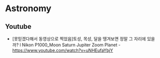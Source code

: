 # Astronomy

## Youtube
* [못믿겠다해서 동영상으로 찍었음]토성, 목성, 달을 땡겨보면 정말 그 자리에 있을까? l Nikon P1000_Moon Saturn Jupiter Zoom Planet
  -https://www.youtube.com/watch?v=uNHEufaYbjY
  
  
  
  
